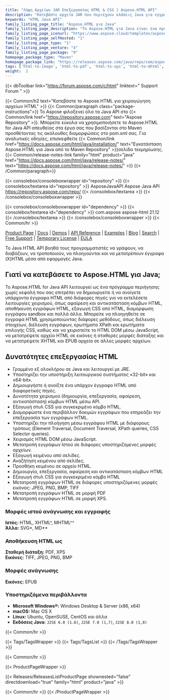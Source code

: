 ```yaml
---
title: "Λήψη Αρχείων JAR Επεξεργασίας HTML & CSS | Aspose.HTML API"
description: "Κατεβάστε αρχεία JAR που περιέχουν κλάσεις Java για εγγραφή, επεξεργασία, ανάλυση, ανάγνωση, μετάφραση και μετατροπή μορφών (X)HTML, MHTML και EPUB. Χειρισμός DOM μέσω JavaScript & API."
keywords: "HTML Java API"
family_listing_page_title: "Aspose.HTML για Java"
family_listing_page_description: "Το Aspose.HTML για Java είναι ένα προηγμένο API χειρισμού HTML που έχει σχεδιαστεί για να εκτελεί ένα ευρύ φάσμα εργασιών χειρισμού HTML απευθείας εντός των εφαρμογών Java."
family_listing_page_iconurl: "https://www.aspose.cloud/templates/aspose/App_Themes/V3/images/html/272x272/aspose_html-for-java.png"
family_listing_page_selfHosted: "1"
family_listing_page_type: "1"
family_listing_page_venture: "4"
family_listing_page_package: "9"
homepage_package_type: "Maven"
homepage_package_link: "https://releases.aspose.com/java/repo/com/aspose/aspose-html/"
tags: ['html-to-image', 'html-to-pdf', 'html-to-xps', 'html-to-mhtml', 'html-to-markdown', 'svg-to-image', 'svg-to-pdf', 'svg-to-xps', 'epub-to-image', 'epub-to-pdf', 'epub-to-xps', 'mhtml-to-image', 'mhtml-to-pdf', 'mhtml-to-xps', 'markdown-to-html']
weight:  2
---
```


{{< dbToolbar link="https://forum.aspose.com/c/html" linktext=" Support Forum " >}}

{{< Common/h2 text="Κατεβάστε το Aspose.HTML για χειραγώγηση αρχείων HTML"  >}}
{{< Common/paragraph class="package-instructions">}}
Το Aspose φιλοξενεί όλα τα Java API στο
{{< Common/link href="https://repository.aspose.com" text="Aspose Repository"  >}}. Μπορείτε εύκολα να χρησιμοποιήσετε το Aspose.HTML for Java API απευθείας στα έργα σας που βασίζονται στο Maven προσθέτοντας τις ακόλουθες διαμορφώσεις στο pom.xml σας. Για αναλυτικές οδηγίες, επισκεφθείτε
{{< Common/link href="https://docs.aspose.com/html/java/installation/" text="Εγκατάσταση Aspose.HTML για Java από το Maven Repository"  >}}σελίδα τεκμηρίωσης.
{{< Common/release-notes-link family="html" product="java" href="https://docs.aspose.com/html/java/release-notes/" text="https://docs.aspose.com/html/java/release-notes/"  >}}
{{< /Common/paragraph>}}

{{< consolebox/consoleboxwrapper id="repository" >}}
   {{< consolebox/textarea id="repository" >}}
      <repository>
      <id>AsposeJavaAPI</id>
      <name>Aspose Java API</name>
      <url>https://repository.aspose.com/repo/</url>
      </repository>
   {{< /consolebox/textarea >}}
{{< /consolebox/consoleboxwrapper >}}

{{< consolebox/consoleboxwrapper id="dependency" >}}
   {{< consolebox/textarea id="dependency" >}}
      <dependency>
      <groupId>com.aspose</groupId>
      <artifactId>aspose-html</artifactId>
      <version>21.12</version>
      </dependency>
   {{< /consolebox/textarea >}}
{{< /consolebox/consoleboxwrapper >}}
{{< Common/hr >}}

[Product Page](https://products.aspose.com/html/java) | [Docs](https://docs.aspose.com/html/java/) | [Demos](https://products.aspose.app/html/family) | [API Reference](https://reference.aspose.com/html/java) | [Examples](https://github.com/aspose-html/Aspose.Html-for-Java) | [Blog](https://blog.aspose.com/category/html/) | [Search](https://search.aspose.com/) | [Free Support](https://forum.aspose.com/c/html) | [Temporary License](https://purchase.aspose.com/temporary-license) | [EULA](https://about.aspose.com/legal/eula/)

Το Java HTML API βοηθά τους προγραμματιστές να γράφουν, να διαβάζουν, να τροποποιούν, να πλοηγούνται και να μετατρέπουν έγγραφα (X)HTML μέσα από εφαρμογές Java.

## Γιατί να κατεβάσετε το Aspose.HTML για Java;

Το Aspose.HTML for Java API λειτουργεί ως ένα πρόγραμμα περιήγησης χωρίς κεφαλή που σας επιτρέπει να δημιουργείτε ή να ανοίγετε υπάρχοντα έγγραφα HTML από διάφορες πηγές για να εκτελέσετε λειτουργίες χειρισμού, όπως αφαίρεση και αντικατάσταση κόμβων HTML, αποθήκευση εγγράφων HTML, εξαγωγή CSS από HTML, διαμόρφωση εγγράφου sandbox και πολλά άλλα. Μπορείτε να πλοηγηθείτε σε έγγραφα HTML χρησιμοποιώντας διάφορες μεθόδους, όπως διέλευση στοιχείων, διέλευση εγγράφων, ερωτήματα XPath και ερωτήματα επιλογής CSS, καθώς και να χειριστείτε το HTML DOM μέσω JavaScript, να μετατρέψετε αρχείο HTML σε εικόνες ή σταθερές μορφές διάταξης και να μετατρέψετε XHTML και EPUB αρχεία σε άλλες μορφές αρχείων.

## Δυνατότητες επεξεργασίας HTML

- Γραμμένο εξ ολοκλήρου σε Java και λειτουργεί με JRE.
- Υποστηρίζει την υποστήριξη λειτουργικού συστήματος «32-bit» και «64-bit».
- Δημιουργήστε ή ανοίξτε ένα υπάρχον έγγραφο HTML από διαφορετικές πηγές.
- Δυνατότητα χειρισμού (δημιουργία, επεξεργασία, αφαίρεση, αντικατάσταση) κόμβων HTML μέσω API.
- Εξαγωγή στυλ CSS για συγκεκριμένο κόμβο HTML.
- Διαμορφώστε ένα περιβάλλον δοκιμών εγγράφων που επηρεάζει την επεξεργασία των εγγράφων HTML.
- Υποστηρίζει την πλοήγηση μέσω εγγράφου HTML με διάφορους τρόπους (Element Traversal, Document Traversal, XPath queries, CSS Selector queries).
- Χειρισμός HTML DOM μέσω JavaScript.
- Μετατροπή εγγράφων Ιστού σε διάφορες υποστηριζόμενες μορφές αρχείων.
- Εξαγωγή κειμένου από σελίδες.
- Αναζήτηση κειμένου από σελίδες.
- Προσθήκη κειμένου σε αρχείο HTML.
- Δημιουργία, επεξεργασία, αφαίρεση και αντικατάσταση κόμβων HTML
- Εξαγωγή στυλ CSS για συγκεκριμένο κόμβο HTML
- Μετατροπή εγγράφων HTML σε διάφορες υποστηριζόμενες μορφές εικόνας: JPEG, PNG, BMP, TIFF
- Μετατροπή εγγράφων HTML σε μορφή PDF
- Μετατροπή εγγράφων HTML σε μορφή XPS.

### Μορφές ιστού ανάγνωσης και εγγραφής

**Ιστός:** HTML, XHTML^, MHTML^^\
**Άλλα:** SVG*, MD**

### Αποθήκευση HTML ως

**Σταθερή διάταξη:** PDF, XPS\
**Εικόνες:** TIFF, JPEG, PNG, BMP

### Μορφές ανάγνωσης

**Εικόνες:** EPUB

### Υποστηριζόμενα περιβάλλοντα

- **Microsoft Windows®:** Windows Desktop & Server (x86, x64)
- **macOS:** Mac OS X
- **Linux:** Ubuntu, OpenSUSE, CentOS και άλλα
- **Εκδόσεις Java:** `J2SE 6.0 (1.6)`, `J2SE 7.0 (1,7)`, `J2SE 8.0 (1,8)`

{{< Common/hr >}}

{{< Tags/TagsWrapper >}}
 {{< Tags/TagsList >}}
{{< /Tags/TagsWrapper >}}

{{< Common/hr >}}

{{< ProductPageWrapper >}}
<!-- ReleasesListProductPage-->
   {{< Releases/ReleasesListProductPage shownested="false"  directdownload="true" family="html" product="java" >}}
<!-- /ReleasesListProductPage-->
{{< Common/hr >}}
{{< /ProductPageWrapper >}}

